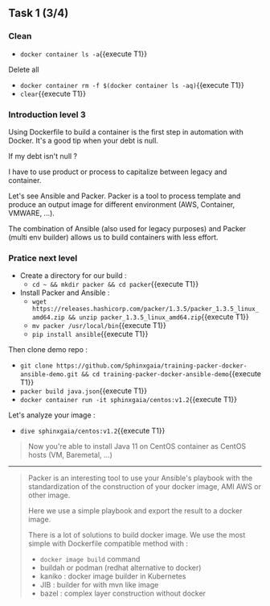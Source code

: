 ## Task 1 (3/4)

### Clean

- `docker container ls -a`{{execute T1}}

Delete all
- `docker container rm -f $(docker container ls -aq)`{{execute T1}}
- `clear`{{execute T1}}

### Introduction level 3

Using Dockerfile to build a container is the first step in automation with Docker. It's a good tip when your debt is null.

If my debt isn't null ?

I have to use product or process to capitalize between legacy and container.

Let's see Ansible and Packer. Packer is a tool to process template and produce an output image for different environment (AWS, Container, VMWARE, ...).

The combination of Ansible (also used for legacy purposes) and Packer (multi env builder) allows us to build containers with less effort.

### Pratice next level

- Create a directory for our build :
  - `cd ~ && mkdir packer && cd packer`{{execute T1}}
- Install Packer and Ansible :
  - `wget https://releases.hashicorp.com/packer/1.3.5/packer_1.3.5_linux_amd64.zip && unzip packer_1.3.5_linux_amd64.zip`{{execute T1}}
  - `mv packer /usr/local/bin`{{execute T1}}
  - `pip install ansible`{{execute T1}} 

Then clone demo repo :
- `git clone https://github.com/Sphinxgaia/training-packer-docker-ansible-demo.git && cd training-packer-docker-ansible-demo`{{execute T1}}
- `packer build java.json`{{execute T1}}
- `docker container run -it sphinxgaia/centos:v1.2`{{execute T1}}

Let's analyze your image :
- `dive sphinxgaia/centos:v1.2`{{execute T1}}

> Now you're able to install Java 11 on CentOS container as CentOS hosts (VM, Baremetal, ...)


--- 

> Packer is an interesting tool to use your Ansible's playbook with the standardization of the construction of your docker image, AMI AWS or other image.
> 
> Here we use a simple playbook and export the result to a docker image.
> 
> There is a lot of solutions to build docker image. We use the most simple with Dockerfile compatible method with :
> - `docker image build` command
> - buildah or podman (redhat alternative to docker)
> - kaniko : docker image builder in Kubernetes
> - JIB : builder for with mvn like image
> - bazel : complex layer construction without docker